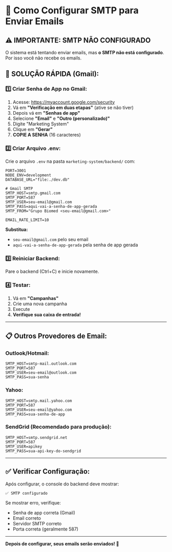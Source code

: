 # 📧 Como Configurar SMTP para Enviar Emails

## ⚠️ IMPORTANTE: SMTP NÃO CONFIGURADO

O sistema está tentando enviar emails, mas **o SMTP não está configurado**. Por isso você não recebe os emails.

## 🚀 SOLUÇÃO RÁPIDA (Gmail):

### 1️⃣ Criar Senha de App no Gmail:

1. Acesse: https://myaccount.google.com/security
2. Vá em **"Verificação em duas etapas"** (ative se não tiver)
3. Depois vá em **"Senhas de app"**
4. Selecione **"Email"** e **"Outro (personalizado)"**
5. Digite "Marketing System"
6. Clique em **"Gerar"**
7. **COPIE A SENHA** (16 caracteres)

### 2️⃣ Criar Arquivo .env:

Crie o arquivo `.env` na pasta `marketing-system/backend/` com:

```env
PORT=3001
NODE_ENV=development
DATABASE_URL="file:./dev.db"

# Gmail SMTP
SMTP_HOST=smtp.gmail.com
SMTP_PORT=587
SMTP_USER=seu-email@gmail.com
SMTP_PASS=aqui-vai-a-senha-de-app-gerada
SMTP_FROM="Grupo Biomed <seu-email@gmail.com>"

EMAIL_RATE_LIMIT=10
```

**Substitua:**
- `seu-email@gmail.com` pelo seu email
- `aqui-vai-a-senha-de-app-gerada` pela senha de app gerada

### 3️⃣ Reiniciar Backend:

Pare o backend (Ctrl+C) e inicie novamente.

### 4️⃣ Testar:

1. Vá em **"Campanhas"**
2. Crie uma nova campanha
3. Execute
4. **Verifique sua caixa de entrada!**

---

## 📋 Outros Provedores de Email:

### Outlook/Hotmail:
```env
SMTP_HOST=smtp-mail.outlook.com
SMTP_PORT=587
SMTP_USER=seu-email@outlook.com
SMTP_PASS=sua-senha
```

### Yahoo:
```env
SMTP_HOST=smtp.mail.yahoo.com
SMTP_PORT=587
SMTP_USER=seu-email@yahoo.com
SMTP_PASS=sua-senha-de-app
```

### SendGrid (Recomendado para produção):
```env
SMTP_HOST=smtp.sendgrid.net
SMTP_PORT=587
SMTP_USER=apikey
SMTP_PASS=sua-api-key-do-sendgrid
```

---

## ✅ Verificar Configuração:

Após configurar, o console do backend deve mostrar:
```
✅ SMTP configurado
```

Se mostrar erro, verifique:
- Senha de app correta (Gmail)
- Email correto
- Servidor SMTP correto
- Porta correta (geralmente 587)

---

**Depois de configurar, seus emails serão enviados! 📧**

